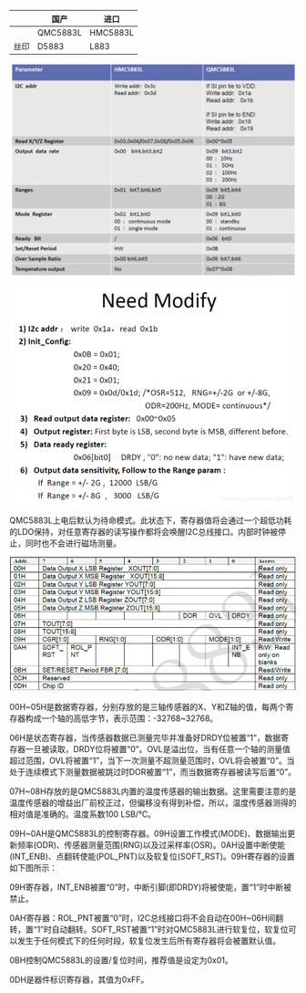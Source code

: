 |      | 国产     | 进口     |
| ---- | -------- | -------- |
|      | QMC5883L | HMC5883L |
| 丝印 | D5883    | L883     |

![img](README.assets/20200624161925104.png)

![img](README.assets/2020062416195882.png)

QMC5883L上电后默认为待命模式。此状态下，寄存器值将会通过一个超低功耗的LDO保持，对任意寄存器的读写操作都将会唤醒I2C总线接口。内部时钟被停止，同时也不会进行磁场测量。

![img](README.assets/20180227145156397.jpg)

00H\~05H是数据寄存器，分别存放的是三轴传感器的X、Y和Z轴的值，每两个寄存器构成一个轴的高低字节，表示范围：-32768\~32768。

06H是状态寄存器，当传感器数据已测量完毕并准备好DRDY位被置“1”，数据寄存器一旦被读取，DRDY位将被置“0”。OVL是溢出位，当有任意一个轴的测量值超过范围，OVL将被置“1”，当下一次测量不超测量范围时，OVL将会被置“0”。当处于连续模式下测量数据被跳过时DOR被置“1”，而当数据寄存器被读写后置“0”。

07H~08H存放的是QMC5883L内置的温度传感器的输出数据。这里需要注意的是温度传感器的增益出厂前校正过，但偏移没有得到补偿，所以，温度传感器测得的相对值是准确的。温度系数100 LSB/℃。

09H~0AH是QMC5883L的控制寄存器。09H设置工作模式(MODE)、数据输出更新频率(ODR)、传感器测量范围(RNG)以及过采样率(OSR)。0AH设置中断使能(INT_ENB)、点翻转使能(POL_PNT)以及软复位(SOFT_RST)。09H寄存器的设置如下图所示：

09H寄存器，INT_ENB被置“0”时，中断引脚(即DRDY)将被使能，置“1”时中断被禁止。

0AH寄存器：ROL_PNT被置“0”时，I2C总线接口将不会自动在00H~06H间翻转，置“1”时自动翻转。SOFT_RST被置“1”时对QMC5883L进行软复位，软复位可以发生于任何模式下的任何时段，软复位发生后所有寄存器将会被置默认值。

0BH控制QMC5883L的设置/复位时间，推荐值是设定为0x01。

0DH是器件标识寄存器，其值为0xFF。
